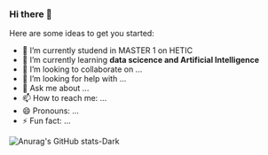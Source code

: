 ### Hi there 👋


<!-- **TchappiR/TchappiR** is a ✨ _special_ ✨ repository because its `README.md` (this file) appears on your GitHub profile. -->

Here are some ideas to get you started:

- 🔭 I’m currently studend in MASTER 1 on HETIC
- 🌱 I’m currently learning **data scicence and Artificial Intelligence**
- 👯 I’m looking to collaborate on ...
- 🤔 I’m looking for help with ...
- 💬 Ask me about ...
- 📫 How to reach me: ...
- 😄 Pronouns: ...
- ⚡ Fun fact: ...


![Anurag's GitHub stats-Dark](https://github-readme-stats.vercel.app/api?username=TchappiR&show_icons=true&theme=dark#gh-dark-mode-only)
